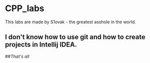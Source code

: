 # CPP_labs

This labs are made by S1ovak - the greatest asshole in the world.

## **I don't know how to use git and how to create projects in Intellij IDEA.**
##_That's all_